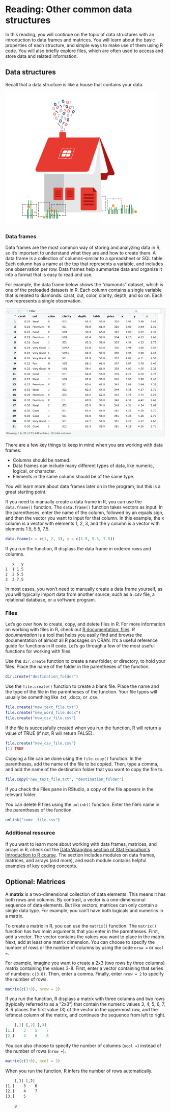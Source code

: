 # Reading: Other common data structures

In this reading, you will continue on the topic of data structures with an introduction to data frames and matrices. You will learn about the basic properties of each structure, and simple ways to make use of them using R code. You will also briefly explore files, which are often used to access and store data and related information.

## Data structures

Recall that a data structure is like a house that contains your data.

![Image of a house made up of different data folders and files.](./resources/img-4.png)

### Data frames

Data frames are the most common way of storing and analyzing data in R, so it’s important to understand what they are and how to create them. A data frame is a collection of columns–similar to a spreadsheet or SQL table. Each column has a name at the top that represents a variable, and includes one observation per row. Data frames help summarize data and organize it into a format that is easy to read and use.

For example, the data frame below shows the “diamonds” dataset, which is one of the preloaded datasets in R. Each column contains a single variable that is related to diamonds: carat, cut, color, clarity, depth, and so on. Each row represents a single observation.

![screenshot of data frame example](./resources/img-5.png)

There are a few key things to keep in mind when you are working with data frames:

- Columns should be named.
- Data frames can include many different types of data, like numeric, logical, or character.
- Elements in the same column should be of the same type.

You will learn more about data frames later on in the program, but this is a great starting point.

If you need to manually create a data frame in R, you can use the `data.frame()` function. The `data.frame()` function takes vectors as input. In the parentheses, enter the name of the column, followed by an equals sign, and then the vector you want to input for that column. In this example, the x column is a vector with elements 1, 2, 3, and the y column is a vector with elements 1.5, 5.5, 7.5.

```R
data.frame(x = c(1, 2, 3), y = c(1.5, 5.5, 7.5))
```

If you run the function, R displays the data frame in ordered rows and columns.

```
   x   y
1  1 1.5
2  2 5.5
3  3 7.5
```

In most cases, you won’t need to manually create a data frame yourself, as you will typically import data from another source, such as a .csv file, a relational database, or a software program.

### Files

Let’s go over how to create, copy, and delete files in R. For more information on working with files in R, check out [R documentation: files](https://www.rdocumentation.org/packages/base/versions/3.6.2/topics/files). *R documentation* is a tool that helps you easily find and browse the documentation of almost all R packages on CRAN. It’s a useful reference guide for functions in R code. Let’s go through a few of the most useful functions for working with files.

Use the `dir.create` function to create a new folder, or directory, to hold your files. Place the name of the folder in the parentheses of the function.

```R
dir.create("destination_folder")
```

Use the `file.create()` function to create a blank file. Place the name and the type of the file in the parentheses of the function. Your file types will usually be something like .txt, .docx, or .csv.

```R
file.create("new_text_file.txt")
file.create("new_word_file.docx")
file.create("new_csv_file.csv")
```

If the file is successfully created when you run the function, R will return a value of TRUE (if not, R will return FALSE).

```R
file.create("new_csv_file.csv")
[1] TRUE
```

Copying a file can be done using the `file.copy()` function. In the parentheses, add the name of the file to be copied. Then, type a comma, and add the name of the destination folder that you want to copy the file to.

```R
file.copy("new_text_file.txt", "destination_folder")
```

If you check the Files pane in RStudio, a copy of the file appears in the relevant folder.

You can delete R files using the `unlink()` function. Enter the file’s name in the parentheses of the function.

```R
unlink("some_.file.csv")
```

### Additional resource

If you want to learn more about working with data frames, matrices, and arrays in R, check out the [Data Wrangling section of Stat Education's Introduction to R course](http://statseducation.com/Introduction-to-R/modules/getting%20data/data-wrangling/). The section includes modules on data frames, matrices, and arrays (and more), and each module contains helpful examples of key coding concepts.

## Optional: Matrices

A **matrix** is a two-dimensional collection of data elements. This means it has both rows and columns. By contrast, a vector is a one-dimensional sequence of data elements. But like vectors, matrices can only contain a single data type. For example, you can’t have both logicals and numerics in a matrix.

To create a matrix in R, you can use the `matrix()` function. The `matrix()` function has two main arguments that you enter in the parentheses. First, add a vector. The vector contains the values you want to place in the matrix. Next, add at least one matrix dimension. You can choose to specify the number of rows or the number of columns by using the code `nrow =` or `ncol =`.

For example, imagine you want to create a 2x3 (two rows by three columns) matrix containing the values 3-8. First, enter a vector containing that series of numbers: `c(3:8)`. Then, enter a comma. Finally, enter `nrow = 2` to specify the number of rows.

```R
matrix(c(3:8), nrow = 2)
```

If you run the function, R displays a matrix with three columns and two rows (typically referred to as a “2x3”) that contain the numeric values 3, 4, 5, 6, 7, 8. R places the first value (3) of the vector in the uppermost row, and the leftmost column of the matrix, and continues the sequence from left to right.

```R
    [,1] [,2] [,3]
[1,]    3    5    7
[2,]    4    6    8
```

You can also choose to specify the number of columns (`ncol =`) instead of the number of rows (`nrow =`).

```R
matrix(c(3:8), ncol = 2)
```

When you run the function, R infers the number of rows automatically.

```
    [,1] [,2] 
[1,]    3    6    
[2,]    4    7    
[3,]    5

    8   
```